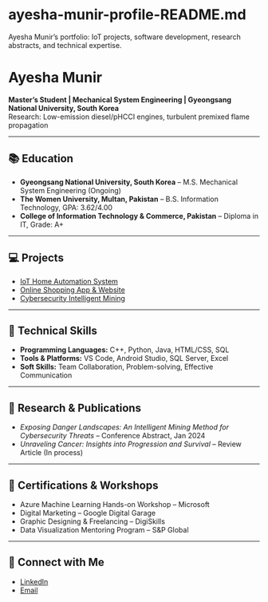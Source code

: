 # ayesha-munir-profile-README.md
Ayesha Munir’s portfolio: IoT projects, software development, research abstracts, and technical expertise.
<br>
# Ayesha Munir

**Master’s Student | Mechanical System Engineering | Gyeongsang National University, South Korea**  
Research: Low-emission diesel/pHCCI engines, turbulent premixed flame propagation  

---

## 📚 Education

- **Gyeongsang National University, South Korea** – M.S. Mechanical System Engineering (Ongoing)  
- **The Women University, Multan, Pakistan** – B.S. Information Technology, GPA: 3.62/4.00  
- **College of Information Technology & Commerce, Pakistan** – Diploma in IT, Grade: A+  

---

## 💻 Projects

- [IoT Home Automation System](projects/iot-home-automation)  
- [Online Shopping App & Website](projects/online-shopping-app)  
- [Cybersecurity Intelligent Mining](projects/cybersecurity-intelligent-mining)  

---

## 🔧 Technical Skills

- **Programming Languages:** C++, Python, Java, HTML/CSS, SQL  
- **Tools & Platforms:** VS Code, Android Studio, SQL Server, Excel  
- **Soft Skills:** Team Collaboration, Problem-solving, Effective Communication  

---

## 📄 Research & Publications

- *Exposing Danger Landscapes: An Intelligent Mining Method for Cybersecurity Threats* – Conference Abstract, Jan 2024  
- *Unraveling Cancer: Insights into Progression and Survival* – Review Article (In process)  

---

## 🌟 Certifications & Workshops

- Azure Machine Learning Hands-on Workshop – Microsoft  
- Digital Marketing – Google Digital Garage  
- Graphic Designing & Freelancing – DigiSkills  
- Data Visualization Mentoring Program – S&P Global  

---

## 🔗 Connect with Me

- [LinkedIn](linkedin.com/in/ayeshamunir789)  
- [Email](mailto:ayeshamunir7374@gmail.com)

